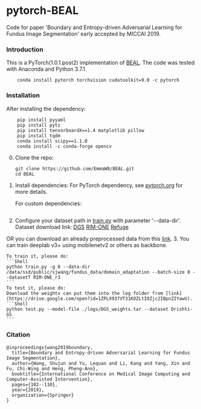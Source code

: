# pytorch-BEAL

Code for paper 'Boundary and Entropy-driven Adversarial
Learning for Fundus Image Segmentation' early accepted by MICCAI 2019.

### Introduction
This is a PyTorch(1.0.1.post2) implementation of [BEAL](https://github.com/EmmaW8/BEAL). 
The code was tested with Anaconda and Python 3.7.1.
```Shell
    conda install pytorch torchvision cudatoolkit=9.0 -c pytorch
```

### Installation

After installing the dependency:    
``` Shell
    pip install pyyaml
    pip install pytz
    pip install tensorboardX==1.4 matplotlib pillow 
    pip install tqdm
    conda install scipy==1.1.0
    conda install -c conda-forge opencv
```

0. Clone the repo:
    ```Shell
    git clone https://github.com/EmmaW8/BEAL.git
    cd BEAL
    ```

1. Install dependencies:
    For PyTorch dependency, see [pytorch.org](https://pytorch.org/) for more details.

    For custom dependencies:
    ```Shell
    
    ```

2. Configure your dataset path in [train.py](https://github.com/EmmaW8/BEAL/blob/master/train.py) with parameter '--data-dir'.
    Dataset download link: 
        [DGS](http://cvit.iiit.ac.in/projects/mip/drishti-gs/mip-dataset2/enter.php)
        [RIM-ONE](http://medimrg.webs.ull.es/research/downloads/)
        [Refuge](https://refuge.grand-challenge.org)
        
OR you can download an already preprocessed data from this [link](https://drive.google.com/file/d/1B7ArHRBjt2Dx29a3A6X_lGhD0vDVr3sy/view?usp=sharing).
3. You can train deeplab v3+ using mobilenetv2 or others as backbone.

    To train it, please do:
    ```Shell
    python train.py -g 0 --data-dir /data/ssd/public/sjwang/fundus_data/domain_adaptation --batch-size 8 --datasetT RIM-ONE_r3
    ```
    To test it, please do:
    Download the weights can put them into the log folder from [link](https://drive.google.com/open?id=1ZPLX937VT31KOZLtIOZjc2IBpnZIYawU).
    ```Shell
    python test.py --model-file ./logs/DGS_weights.tar --dataset Drishti-GS
    ```


### Citation
``` 
@inproceedings{wang2019boundary,
  title={Boundary and Entropy-driven Adversarial Learning for Fundus Image Segmentation},
  author={Wang, Shujun and Yu, Lequan and Li, Kang and Yang, Xin and Fu, Chi-Wing and Heng, Pheng-Ann},
  booktitle={International Conference on Medical Image Computing and Computer-Assisted Intervention},
  pages={102--110},
  year={2019},
  organization={Springer}
}
``` 

